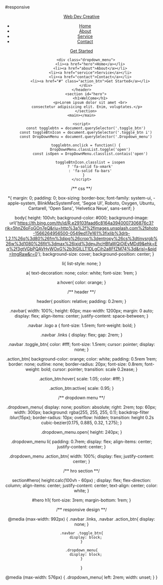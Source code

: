 #responsive

<!DOCTYPE html>
<html lang="en">
<head>
    <meta charset="UTF-8">
    <meta name="viewport" content="width=device-width, initial-scale=1.0">
    <link rel="stylesheet" href="https://cdnjs.cloudflare.com/ajax/libs/font-awesome/6.6.0/css/all.min.css" integrity="sha512-Kc323vGBEqzTmouAECnVceyQqyqdsSiqLQISBL29aUW4U/M7pSPA/gEUZQqv1cwx4OnYxTxve5UMg5GT6L4JJg==" crossorigin="anonymous" referrerpolicy="no-referrer" />
    <title>responsive navbar</title>
    <link rel="stylesheet" href="style.css">
</head>
<body>
    <header>
        <div class="navbar">
            <div class="logo"><a href="#">Web Dev Creative</a></div>
        <ul class="links">
            <li><a href="hero">Home</a></li>
            <li><a href="about">About</a></li>
            <li><a href="service">Service</a></li>
            <li><a href="contact">Contact</a></li>
        </ul>
        <a href="#" class="action_btn">Get Started</a>
        <div class="toggle_btn">
            <i class="fa-solid fa-bars"></i> 
        </div>
        </div>

        <div class="dropdown_menu">
            <li><a href="hero">Home</a></li>
            <li><a href="about">About</a></li>
            <li><a href="service">Service</a></li>
            <li><a href="contact">Contact</a></li>
            <li><a href="#" class="action_btn">Get Started</a></li>
        </div>
    </header>
        <section id="hero">
            <h1>WelCome</h1>
            <p>Lorem ipsum dolor sit amet <br>
         consectetur adipisicing elit. Enim, voluptates.</p>
        </section>
    <main></main>

    <script>
        const togglebtn = document.querySelector('.toggle_btn')
        const toggleBtnIcon = document.querySelector('.toggle_btn i')
        const DropDownMenu = document.querySelector('.Dropdown_menu')

        togglebtn.onclick = function() {
            DropDownMenu.classList.toggle('open')
            const isOpen = DropDownMenu.classlist.contais('open')

            toggleBtnIcon.classlist = isopen
            ? 'fa-solid fa-xmark'
            : 'fa-solid fa-bars'
        }  
    </script>
</body>
</html>

/** css **/

*{
    margin: 0;
    padding: 0;
    box-sizing: border-box;
    font-family: system-ui, -apple-system, BlinkMacSystemFont, 'Segoe UI', Roboto, Oxygen, Ubuntu, Cantarell, 'Open Sans', 'Helvetica Neue', sans-serif;
}

body{
    height: 100vh;
    background-color: #000;
    background-image: url('https://th.bing.com/th/id/R.e29103faad6c8164a3940007306876c3?rik=5hnZ6oFoGOn7eQ&riu=http%3a%2f%2fimages.unsplash.com%2fphoto-1566264956500-0549ed17e161%3fixlib%3drb-1.2.1%26q%3d80%26fm%3djpg%26crop%3dentropy%26cs%3dtinysrgb%26w%3d1080%26fit%3dmax%26ixid%3deyJhcHBfaWQiOjEyMDd9&ehk=Eq%2f3gtVGbPQAVHyWOxG%2b3tGILLT1DLgCih2a8FfZM74%3d&risl=&pid=ImgRaw&r=0');
    background-size: cover;
    background-position: center;
}

li{
    list-style: none;
}

a{
    text-decoration: none;
    color: white;
    font-size: 1rem;
}

a:hover{
    color: orange;
}

/**  header  **/

header{
    position: relative;
    padding: 0.2rem;
}

.navbar{
    width: 100%;
    height: 60px;
    max-width: 1200px;
    margin: 0 auto;
    display: flex;
    align-items: center;
    justify-content: space-between;
}

.navbar .logo a {
    font-size: 1.5rem;
    font-weight: bold;
}

.navbar .links {
    display: flex;
    gap: 2rem;
}

.navbar .toggle_btn{
    color: #fff;
    font-size: 1.5rem;
    cursor: pointer;
    display: none;
}

.action_btn{
    background-color: orange;
    color: white;
    padding: 0.5rem 1rem;
    border: none;
    outline: none;
    border-radius: 20px;
    font-size: 0.8rem;
    font-weight: bold;
    cursor: pointer;
    transition: scale 0.2ease;
}

.action_btn:hover{
    scale: 1.05;
    color: #fff;
}

.action_btn:active{
    scale: 0.95;
}

/** dropdown menu **/

.dropdown_menu{
    display: none;
    position: absolute;
    right: 2rem;
    top: 60px;
    width: 300px;
    background: rgba(255, 255, 255, 0.1);
    backdrop-filter :blur(15px);
    border-radius: 10px;
    overflow: hidden;
    transition: height 0.2s cubic-bezier(0.175, 0.885, 0.32, 1.275);
}

.dropdown_menu.open{
    height: 240px;
}

.dropdown_menu li{
    padding: 0.7rem;
    display: flex;
    align-items: center;
    justify-content: center;
}

.dropdown_menu .action_btn{
    width: 100%;
    display: flex;
    justify-content: center;
}

/** hro section **/

section#hero{
    height:calc(100vh - 60px) ;
    display: flex;
    flex-direction: column;
    align-items: center;
    justify-content: center;
    text-align: center;
    color: white;
}

#hero h1{
    font-size: 3rem;
    margin-bottom: 1rem;
}

/** responsive design **/

@media (max-width: 992px) {
    .navbar .links,
    .navbar .action_btn{
        display: none;
    }

    .navbar .toggle_btn{
        display: block;
    }

    .dropdown_menu{
        display: block;
    }

}

@media (max-width: 576px) {
    .dropdown_menu{
        left: 2rem;
        width: unset;
    }
}


